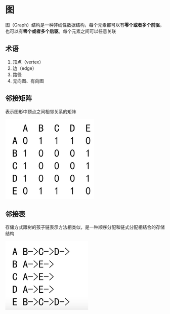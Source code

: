 # 图

图（Graph）结构是一种非线性数据结构，每个元素都可以有**零个或者多个前驱**，也可以有**零个或者多个后驱**。每个元素之间可以任意关联



## 术语

1. 顶点（vertex）
2. 边（edge）
3. 路径
4. 无向图、有向图

## 邻接矩阵

表示图形中顶点之间相邻关系的矩阵

![](..\imgs\邻接矩阵.png)

## 邻接表

存储方式跟树的孩子链表示方法相类似，是一种顺序分配和链式分配相结合的存储结构

![](..\imgs\邻接表.png)